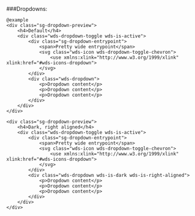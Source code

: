 ###Dropdowns:

	@example
	<div class="sg-dropdown-preview">
		<h4>Default</h4>
		<div class="wds-dropdown-toggle wds-is-active">
			<div class="sg-dropdown-entrypoint">
				<span>Pretty wide entrypoint</span>
				<svg class="wds-icon wds-dropdown-toggle-chevron">
					<use xmlns:xlink="http://www.w3.org/1999/xlink" xlink:href="#wds-icons-dropdown">
				</svg>
			</div>
			<div class="wds-dropdown">
				<p>Dropdown content</p>
				<p>Dropdown content</p>
				<p>Dropdown content</p>
			</div>
		</div>
	</div>

	<div class="sg-dropdown-preview">
		<h4>Dark, right aligned</h4>
		<div class="wds-dropdown-toggle wds-is-active">
			<div class="sg-dropdown-entrypoint">
				<span>Pretty wide entrypoint</span>
				<svg class="wds-icon wds-dropdown-toggle-chevron">
					<use xmlns:xlink="http://www.w3.org/1999/xlink" xlink:href="#wds-icons-dropdown">
				</svg>
			</div>
			<div class="wds-dropdown wds-is-dark wds-is-right-aligned">
				<p>Dropdown content</p>
				<p>Dropdown content</p>
				<p>Dropdown content</p>
			</div>
		</div>
	</div>
